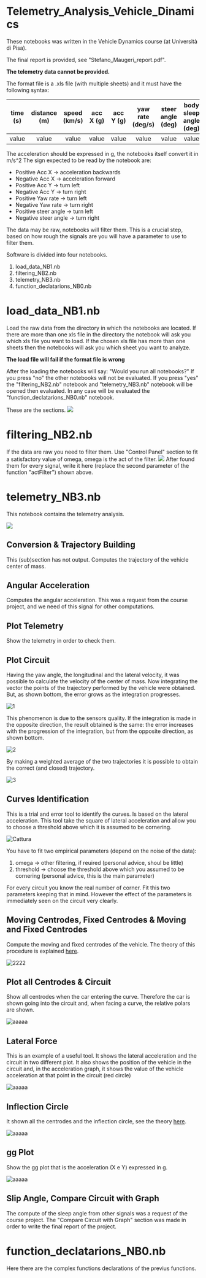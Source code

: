 # Telemetry_Analysis_Vehicle_Dinamics

These notebooks was written in the Vehicle Dynamics course (at Università di Pisa).

The final report is provided, see "Stefano_Maugeri_report.pdf".


**The telemetry data cannot be provided.**

The format file is a .xls file (with multiple sheets) and it must have the following syntax:

| time (s) | distance (m) | speed (km/s) | acc X (g) | acc Y (g) | yaw rate (deg/s) | steer angle (deg) | body sleep angle (deg)|
|----------|:------------:|:------------:|:---------:|:---------:|:----------------:|:-----------------:|:---------------------:|
| value    |   value      |   value      |   value   |  value    |    value         |    value          |     value             |



The acceleration should be expressed in g, the notebooks itself convert it in m/s^2
The sign expected to be read by the notebook are:
 - Positive Acc X -> acceleration backwards 
 - Negative Acc X -> acceleration forward
 - Positive Acc Y -> turn left
 - Negative Acc Y -> turn right
 - Positive Yaw rate -> turn left
 - Negative Yaw rate -> turn right
 - Positive steer angle -> turn left
 - Negative steer angle -> turn right
 
The data may be raw, notebooks will filter them. This is a crucial step, based on how rough the signals are you will have a parameter to use to filter them.

Software is divided into four notebooks.
  1) load_data_NB1.nb
  2) filtering_NB2.nb
  3) telemetry_NB3.nb
  4) function_declatarions_NB0.nb

# load_data_NB1.nb
Load the raw data from the directory in which the notebooks are located.
If there are more than one xls file in the directory the notebook will ask you which xls file you want to load.
If the chosen xls file has more than one sheets then the notebooks will ask you which sheet you want to analyze.

**The load file will fail if the format file is wrong**

After the loading the notebooks will say: "Would you run all notebooks?"
  If you press "no" the other notebooks will not be evaluated.
  If you press "yes" the "filtering_NB2.nb" notebook and "telemetry_NB3.nb" notebook will be opened then evaluated.
In any case will be evaluated the "function_declatarions_NB0.nb" notebook.

These are the sections.
![](https://i.imgur.com/yxg6GFM.png)


# filtering_NB2.nb

If the data are raw you need to filter them.
Use "Control Panel" section to fit a satisfactory value of omega, omega is the act of the filter.
![](https://i.imgur.com/W2JOtIh.png)
After found them for every signal, write it here (replace the second parameter of the function "actFilter") shown above.


# telemetry_NB3.nb
This notebook contains the telemetry analysis.

![](https://i.imgur.com/aLdTiF4.png)

## Conversion & Trajectory Building
This (sub)section has not output. Computes the trajectory of the vehicle center of mass.

## Angular Acceleration
Computes the angular acceleration. This was a request from the course project, and we need of this signal for other computations.

## Plot Telemetry
Show the telemetry in order to check them. 

## Plot Circuit
Having the yaw angle, the longitudinal and the lateral velocity, it was possible to calculate the velocity of the center of mass. Now integrating the vector the points of the trajectory performed by the vehicle were obtained. But, as shown bottom, the error grows as the integration progresses. 

![1](https://user-images.githubusercontent.com/40228829/159125678-a4116c17-001f-45f7-953e-51e471920d59.svg)


This phenomenon is due to the sensors quality. If the integration is made in the opposite direction, the result obtained is the same: the error increases with the progression of the integration, but from the opposite direction, as shown bottom.

![2](https://user-images.githubusercontent.com/40228829/159125681-927efa2e-e6cc-4a70-a8e2-df4e731a8325.svg)

By making a weighted average of the two trajectories it is possible to obtain the correct (and closed) trajectory.

![3](https://user-images.githubusercontent.com/40228829/159125689-93f89e65-b041-4343-8b28-b06fff23c5b6.svg)


## Curves Identification
This is a trial and error tool to identify the curves. 
Is based on the lateral acceleration.
This tool take the square of lateral acceleration and allow you to choose a threshold above which it is assumed to be cornering.

![Cattura](https://user-images.githubusercontent.com/40228829/159125785-38972d89-e841-446a-bb50-9d3a25ea15d5.PNG)



You have to fit two empirical parameters (depend on the noise of the data):
  1) omega -> other filtering, if reuired (personal advice, shoul be little)
  2) threshold -> choose the threshold above which you assumed to be cornering (personal advice, this is the main parameter)

For every circuit you know the real number of corner. Fit this two parameters keeping that in mind.
However the effect of the parameters is immediately seen on the circuit very clearly.

## Moving Centrodes, Fixed Centrodes & Moving and Fixed Centrodes
Compute the moving and fixed centrodes of the vehicle. The theory of this procedure is explained [here](http://www.dimnp.unipi.it/guiggiani-m/fig_centrodes_guiggiani.html).

![2222](https://user-images.githubusercontent.com/40228829/159126042-257e4da3-0af6-43f7-8b80-727f8afe2f6a.PNG)


## Plot all Centrodes & Circuit  
Show all centrodes when the car entering the curve. Therefore the car is shown going into the circuit and, when facing a curve, the relative polars are shown.

![aaaaa](https://user-images.githubusercontent.com/40228829/159126133-740d6209-6629-4b52-9b80-cfa9498d7975.PNG)


## Lateral Force
This is an example of a useful tool. It shows the lateral acceleration and the circuit in two different plot. 
It also shows the position of the vehicle in the circuit and, in the acceleration graph, it shows the value of the vehicle acceleration at that point in the circuit (red circle)


![aaaaa](https://user-images.githubusercontent.com/40228829/159126235-c993293f-9ec9-4f6c-9c30-8854a36a52ac.svg)

## Inflection Circle
It shown all the centrodes and the inflection circle, see the theory [here](http://www.dimnp.unipi.it/guiggiani-m/fig_centrodes_guiggiani.html).

![aaaaa](https://user-images.githubusercontent.com/40228829/159126332-b04764ff-ec48-4b09-99ca-3b9a6902c797.PNG)


## gg Plot
Show the gg plot that is the acceleration (X e Y) expressed in g.

![aaaaa](https://user-images.githubusercontent.com/40228829/159126368-2328428e-34f0-4ec6-a8ae-fe7b2f27993e.svg)


## Slip Angle, Compare Circuit with Graph
The compute of the sleep angle from other signals was a request of the course project. The "Compare Circuit with Graph" section was made in order to write the final report of the project.

# function_declatarions_NB0.nb
Here there are the complex functions declarations of the previus functions.



 
